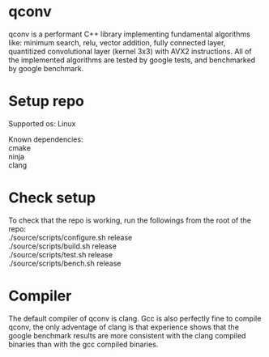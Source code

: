 # qconv
qconv is a performant C++ library implementing fundamental algorithms like: minimum search, relu, vector addition, fully connected layer, quantitized convolutional layer (kernel 3x3) with AVX2 instructions. All of the implemented algorithms are tested by google tests, and benchmarked by google benchmark.

# Setup repo
Supported os: Linux  

Known dependencies:  
cmake  
ninja  
clang  

# Check setup
To check that the repo is working, run the followings from the root of the repo:  
./source/scripts/configure.sh release  
./source/scripts/build.sh release  
./source/scripts/test.sh release  
./source/scripts/bench.sh release
  
# Compiler
The default compiler of qconv is clang. Gcc is also perfectly fine to compile qconv, 
the only adventage of clang is that experience shows that the google benchmark results are more consistent with the clang compiled binaries than with the gcc compiled binaries. 

